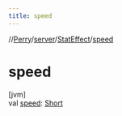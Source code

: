 ```yaml
---
title: speed
---
```

//[Perry](../../../index.html)/[server](../index.html)/[StatEffect](index.html)/[speed](speed.html)



# speed



[jvm]\
val [speed](speed.html): [Short](https://kotlinlang.org/api/latest/jvm/stdlib/kotlin/-short/index.html)





